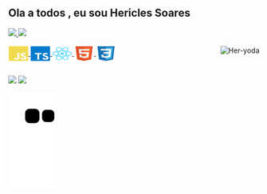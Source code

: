 ## Ola a todos , eu sou Hericles Soares
 <div>
  <a href="https://github.com/hericlessoares">
  <img height="160em" src="https://github-readme-stats.vercel.app/api?username=hericlessoares&show_icons=true&theme=gruvbox&include_all_commits=true&count_private=true"/>
  <img height="160em" src="https://github-readme-stats.vercel.app/api/top-langs/?username=hericlessoares&layout=compact&langs_count=16&theme=gruvbox"/>
<div>
<div style="display: inline_block"><br>
  <img align="center" alt="Her-Js" height="30" width="40" src="https://raw.githubusercontent.com/devicons/devicon/master/icons/javascript/javascript-plain.svg">
  <img align="center" alt="Her-Ts" height="30" width="40" src="https://raw.githubusercontent.com/devicons/devicon/master/icons/typescript/typescript-plain.svg">
  <img align="center" alt="Her-React" height="30" width="40" src="https://raw.githubusercontent.com/devicons/devicon/master/icons/react/react-original.svg">
  <img align="center" alt="Her-HTML" height="30" width="40" src="https://raw.githubusercontent.com/devicons/devicon/master/icons/html5/html5-original.svg">
  <img align="center" alt="Her-CSS" height="30" width="40" src="https://raw.githubusercontent.com/devicons/devicon/master/icons/css3/css3-original.svg">
  <img align="right" alt="Her-yoda" src="https://64.media.tumblr.com/c70e8fcdf61a132a873f99db163896a2/tumblr_o48ggtdpJA1sfmahro1_400.gifv">
</div>
  
  ##
 
<div> 
  <a href = "mailto: hericleshsv3@gmail.com"><img src="https://img.shields.io/badge/-Gmail-%23333?style=for-the-badge&logo=gmail&logoColor=white" target="_blank"></a>
  <a href="https://www.linkedin.com/in/hericles-soares-7a580a192/" target="_blank"><img src="https://img.shields.io/badge/-LinkedIn-%230077B5?style=for-the-badge&logo=linkedin&logoColor=white" target="_blank"></a> 
 
  ![Snake animation](https://github.com/rafaballerini/rafaballerini/blob/output/github-contribution-grid-snake.svg)
 
</div>
